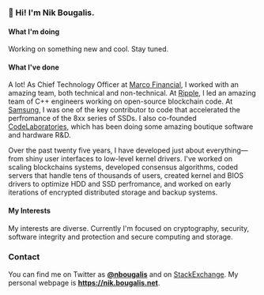 ### 👋 Hi! I'm Nik Bougalis.

#### What I'm doing

Working on something new and cool. Stay tuned.

#### What I've done

A lot! As Chief Technology Officer at [Marco Financial](https://marcofi.com), I worked with an amazing team, both technical and non-technical. At [Ripple](https://ripple.com), I led an amazing team of C++ engineers working on open-source blockchain code. At [Samsung](https://samsung.com), I was one of the key contributor to code that accelerated the perfromance of the 8xx series of SSDs. I also co-founded [CodeLaboratories](https://codelaboratories.com/), which has been doing some amazing boutique software and hardware R&D.

Over the past twenty five years, I have developed just about everything—from shiny user interfaces to low-level kernel drivers. I've worked on scaling blockchains systems, developed consensus algorithms, coded servers that handle tens of thousands of users, created kernel and BIOS drivers to optimize HDD and SSD perfromance, and worked on early iterations of encrypted distributed storage and backup systems.

#### My Interests

My interests are diverse. Currently I'm focused on cryptography, security, software integrity and protection and secure computing and storage.

### Contact ###
You can find me on Twitter as [**@nbougalis**](https://twitter.com/nbougalis) and on [StackExchange](https://stackoverflow.com/users/970543/nik-bougalis). My personal webpage is **https://nik.bougalis.net**.
